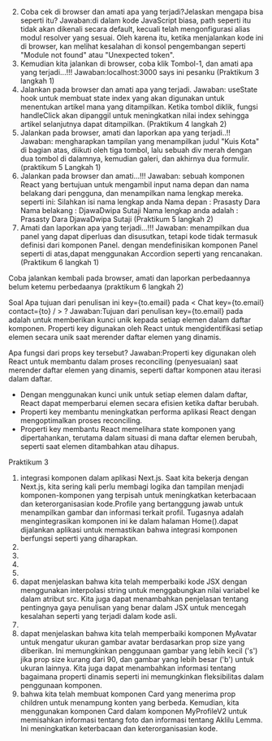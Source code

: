 2. Coba cek di browser dan amati apa yang terjadi?Jelaskan mengapa bisa seperti itu?
Jawaban:di dalam kode JavaScript biasa, path seperti itu tidak akan dikenali secara default, kecuali telah mengonfigurasi alias modul resolver yang sesuai.
Oleh karena itu, ketika menjalankan kode ini di browser, kan melihat kesalahan di konsol pengembangan seperti "Module not found" atau "Unexpected token".
3. Kemudian kita jalankan di browser, coba klik Tombol-1, dan amati apa yang terjadi...!!!
Jawaban:localhost:3000 says
        ini pesanku  (Praktikum 3 langkah 1)
4. Jalankan pada browser dan amati apa yang terjadi.
Jawaban: useState hook untuk membuat state index yang akan digunakan untuk menentukan artikel mana yang ditampilkan. Ketika tombol diklik, fungsi handleClick akan dipanggil untuk meningkatkan nilai index sehingga artikel selanjutnya dapat ditampilkan. (Praktikum 4 langkah 2)
5. Jalankan pada browser, amati dan laporkan apa yang terjadi..!!
Jawaban: mengharapkan tampilan yang menampilkan judul "Kuis Kota" di bagian atas, diikuti oleh tiga tombol, lalu sebuah div merah dengan dua tombol di dalamnya, kemudian galeri, dan akhirnya dua formulir. (praktikum 5 Langkah 1)
6. Jalankan pada browser dan amati...!!!
Jawaban: sebuah komponen React yang bertujuan untuk mengambil input nama depan dan nama belakang dari pengguna, dan menampilkan nama lengkap mereka. seperti ini:
Silahkan isi nama lengkap anda
Nama depan :
Prasasty Dara
Nama belakang :
DjawaDwipa Sutaji
Nama lengkap anda adalah : Prasasty Dara DjawaDwipa Sutaji (Praktikum 5 langkah 2)
7. Amati dan laporkan apa yang terjadi...!!!
Jawaban: menampilkan dua panel yang dapat diperluas dan disusutkan, tetapi kode tidak termasuk definisi dari komponen Panel. dengan mendefinisikan komponen Panel seperti di atas,dapat menggunakan Accordion seperti yang rencanakan. (Praktikum 6 langkah 1)

Coba jalankan kembali pada browser, amati dan laporkan perbedaannya
belum ketemu perbedaanya (praktikum 6 langkah 2)

Soal
Apa tujuan dari penulisan ini key={to.email} pada < Chat key={to.email} contact={to} / > ?
Jawaban:Tujuan dari penulisan key={to.email} pada <Chat key={to.email} contact={to} /> adalah untuk memberikan kunci unik kepada setiap elemen dalam daftar komponen. Properti key digunakan oleh React untuk mengidentifikasi setiap elemen secara unik saat merender daftar elemen yang dinamis.

Apa fungsi dari props key tersebut?
Jawaban:Properti key digunakan oleh React untuk membantu dalam proses reconciling (penyesuaian) saat merender daftar elemen yang dinamis, seperti daftar komponen atau iterasi dalam daftar.
- Dengan menggunakan kunci unik untuk setiap elemen dalam daftar, React dapat memperbarui elemen secara efisien ketika daftar berubah. 
- Properti key membantu meningkatkan performa aplikasi React dengan mengoptimalkan proses reconciling.
- Properti key membantu React memelihara state komponen yang dipertahankan, terutama dalam situasi di mana daftar elemen berubah, seperti saat elemen ditambahkan atau dihapus.

Praktikum 3
1. integrasi komponen dalam aplikasi Next.js. Saat kita bekerja dengan Next.js, kita sering kali perlu membagi logika dan tampilan menjadi komponen-komponen yang terpisah untuk meningkatkan keterbacaan dan keterorganisasian kode.Profile yang bertanggung jawab untuk menampilkan gambar dan informasi terkait profil. Tugasnya adalah mengintegrasikan komponen ini ke dalam halaman Home().dapat dijalankan aplikasi untuk memastikan bahwa integrasi komponen berfungsi seperti yang diharapkan.
2. 
3. 
4. 
5. 
6. dapat menjelaskan bahwa kita telah memperbaiki kode JSX dengan menggunakan interpolasi string untuk menggabungkan nilai variabel ke dalam atribut src. Kita juga dapat menambahkan penjelasan tentang pentingnya gaya penulisan yang benar dalam JSX untuk mencegah kesalahan seperti yang terjadi dalam kode asli.
7. 
8. dapat menjelaskan bahwa kita telah memperbaiki komponen MyAvatar untuk mengatur ukuran gambar avatar berdasarkan prop size yang diberikan. Ini memungkinkan penggunaan gambar yang lebih kecil ('s') jika prop size kurang dari 90, dan gambar yang lebih besar ('b') untuk ukuran lainnya. Kita juga dapat menambahkan informasi tentang bagaimana properti dinamis seperti ini memungkinkan fleksibilitas dalam penggunaan komponen.
9. bahwa kita telah membuat komponen Card yang menerima prop children untuk menampung konten yang berbeda. Kemudian, kita menggunakan komponen Card dalam komponen MyProfileV2 untuk memisahkan informasi tentang foto dan informasi tentang Aklilu Lemma. Ini meningkatkan keterbacaan dan keterorganisasian kode.